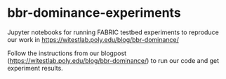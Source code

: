 # bbr-dominance-experiments
Jupyter notebooks for running FABRIC testbed experiments to reproduce our work in https://witestlab.poly.edu/blog/bbr-dominance/

Follow the instructions from our blogpost (https://witestlab.poly.edu/blog/bbr-dominance/) to run our code and get experiment results.
